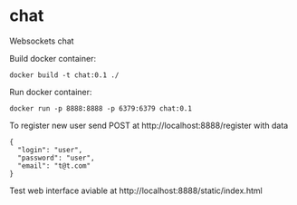 # chat
Websockets chat

Build docker container:

```
docker build -t chat:0.1 ./
```

Run docker container:

```
docker run -p 8888:8888 -p 6379:6379 chat:0.1
```

To register new user send POST at http://localhost:8888/register with data

```
{
  "login": "user",
  "password": "user",
  "email": "t@t.com"
}
```

Test web interface aviable at http://localhost:8888/static/index.html
